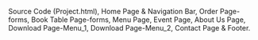 Source Code (Project.html),
Home Page & Navigation Bar, 
Order Page-forms,
Book Table Page-forms,
Menu Page,
Event Page, 
About Us Page,
Download Page-Menu_1, 
Download Page-Menu_2, 
Contact Page & Footer.

